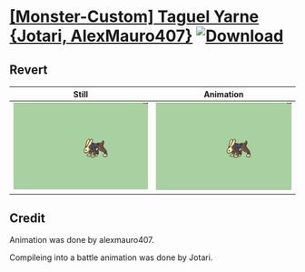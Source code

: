 # [\[Monster-Custom\] Taguel Yarne {Jotari, AlexMauro407}](./) [![Download](https://img.shields.io/badge/Download--red?style=social&logo=github)](https://minhaskamal.github.io/DownGit/#/home?url=https://github.com/Klokinator/FE-Repo/tree/main/Battle%20Animations%2FMonsters%20-%20Dragons%20and%20Special%2F%5BMonster-Custom%5D%20Taguel%20Yarne%20%7BJotari%2C%20AlexMauro407%7D%2F8.%20Revert)

## Revert

| Still | Animation |
| :---: | :-------: |
| ![Revert still](./Revert_000.png) | ![Revert](./Revert.gif) |

## Credit

Animation was done by alexmauro407.

Compileing into a battle animation was done by Jotari.
